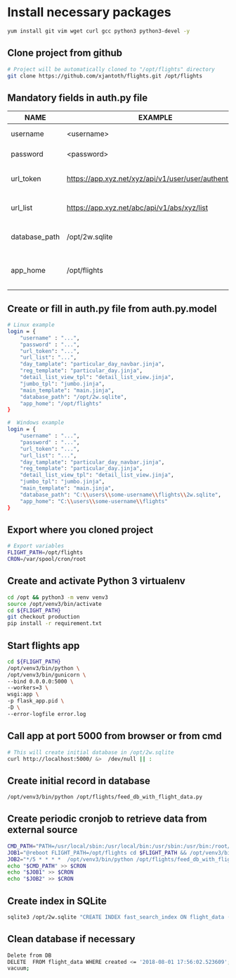# Install necessary packages

```bash
yum install git vim wget curl gcc python3 python3-devel -y
```

## Clone project from github

```bash
# Project will be automatically cloned to "/opt/flights" directory
git clone https://github.com/xjantoth/flights.git /opt/flights
```

## Mandatory fields in auth.py file

| NAME          | EXAMPLE       | DESCRIPTION  |
| ------------- | ------------- | -------------------- |
| username      | \<username\>    | Find in en email |
| password      | \<password\>    | Find in an email|
| url_token     | https://app.xyz.net/xyz/api/v1/user/user/authenticate | Authentication URL - find in email|
| url_list      | https://app.xyz.net/abc/api/v1/abs/xyz/list  | List URL - find in an email |
| database_path | /opt/2w.sqlite  | Desired location for your database |
| app_home      | /opt/flights  | Location where github project is cloned|

## Create or fill in auth.py file from auth.py.model

```bash
# Linux example
login = {
    "username" : "...",
    "password" : "...",
    "url_token": "...",
    "url_list": "...",
    "day_tamplate": "particular_day_navbar.jinja",
    "reg_template": "particular_day.jinja",
    "detail_list_view_tpl": "detail_list_view.jinja",
    "jumbo_tpl": "jumbo.jinja",
    "main_template": "main.jinja",
    "database_path": "/opt/2w.sqlite",
    "app_home": "/opt/flights"
}

#  Windows example
login = {
    "username" : "...",
    "password" : "...",
    "url_token": "...",
    "url_list": "...",
    "day_tamplate": "particular_day_navbar.jinja",
    "reg_template": "particular_day.jinja",
    "detail_list_view_tpl": "detail_list_view.jinja",
    "jumbo_tpl": "jumbo.jinja",
    "main_template": "main.jinja",
    "database_path": "C:\\users\\some-username\\flights\\2w.sqlite",
    "app_home": "C:\\users\\some-username\\flights"
}
```

## Export where you cloned project

```bash
# Export variables
FLIGHT_PATH=/opt/flights 
CRON=/var/spool/cron/root
```

## Create and activate Python 3 virtualenv

```bash
cd /opt && python3 -m venv venv3
source /opt/venv3/bin/activate
cd ${FLIGHT_PATH}
git checkout production
pip install -r requirement.txt
```


## Start flights app

```bash
cd ${FLIGHT_PATH} 
/opt/venv3/bin/python \
/opt/venv3/bin/gunicorn \
--bind 0.0.0.0:5000 \
--workers=3 \
wsgi:app \
-p flask_app.pid \
-D \
--error-logfile error.log
```

## Call app at port 5000 from browser or from cmd 

```bash
# This will create initial database in /opt/2w.sqlite
curl http://localhost:5000/ &>  /dev/null || :
```

## Create initial record in database

```bash
/opt/venv3/bin/python /opt/flights/feed_db_with_flight_data.py
```

## Create periodic cronjob to retrieve data from external source

```bash
CMD_PATH="PATH=/usr/local/sbin:/usr/local/bin:/usr/sbin:/usr/bin:/root/bin"
JOB1="@reboot FLIGHT_PATH=/opt/flights cd $FLIGHT_PATH && /opt/venv3/bin/python /opt/venv3/bin/gunicorn --bind 0.0.0.0:5000 --workers=3 wsgi:app -p flask_app.pid -D --error-logfile error.log"
JOB2="*/5 * * * *  /opt/venv3/bin/python /opt/flights/feed_db_with_flight_data.py >> /opt/flights/error_log.log 2>&1"
echo "$CMD_PATH" >> $CRON
echo "$JOB1" >> $CRON
echo "$JOB2" >> $CRON
```

## Create index in SQLite

```bash
sqlite3 /opt/2w.sqlite "CREATE INDEX fast_search_index ON flight_data (created) exit"
```

## Clean database if necessary

```bash
Delete from DB
DELETE  FROM flight_data WHERE created <= '2018-08-01 17:56:02.523609';
vacuum;
```
